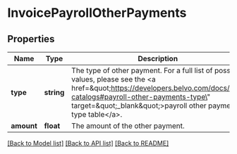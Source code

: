 # InvoicePayrollOtherPayments

## Properties
Name | Type | Description | Notes
------------ | ------------- | ------------- | -------------
**type** | **string** | The type of other payment. For a full list of possible values, please see the &lt;a href&#x3D;\&quot;https://developers.belvo.com/docs/sat-catalogs#payroll-other-payments-type\&quot; target&#x3D;\&quot;_blank\&quot;&gt;payroll other payments type table&lt;/a&gt;. | [optional] 
**amount** | **float** | The amount of the other payment. | [optional] 

[[Back to Model list]](../../README.md#documentation-for-models) [[Back to API list]](../../README.md#documentation-for-api-endpoints) [[Back to README]](../../README.md)

